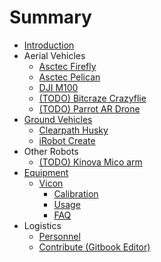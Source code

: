 # Summary

* [Introduction](README.md)
* Aerial Vehicles
  * [Asctec Firefly](UAV/AscTec/Firefly.md)
  * [Asctec Pelican](UAV/AscTec/Pelican.md)
  * [DJI M100](UAV/DJI/M100.md)
  * [(TODO) Bitcraze Crazyflie]()
  * [(TODO) Parrot AR Drone]()
* [Ground Vehicles](ground-vehicles.md)
  * [Clearpath Husky](UGV/Husky/Usage.md)
  * [iRobot Create](UGV/Create/Usage.md)
* Other Robots
  * [(TODO) Kinova Mico arm]()
* [Equipment](equipment.md)
  * [Vicon](vicon.md)
    * [Calibration](Equipment/Vicon/Calibration.md)
    * [Usage](Equipment/Vicon/Usage.md)
    * [FAQ](Equipment/Vicon/faq.md)
* Logistics
  * [Personnel](Logistics/People.md)
  * [Contribute \(Gitbook Editor\)](Logistics/Gitbook.md)
